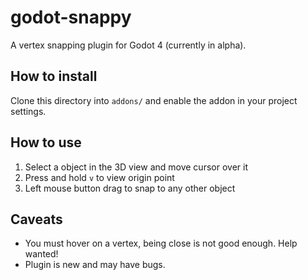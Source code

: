 # godot-snappy

A vertex snapping plugin for Godot 4 (currently in alpha).

## How to install

Clone this directory into `addons/` and enable the addon in your project settings.

## How to use

1. Select a object in the 3D view and move cursor over it
2. Press and hold `v` to view origin point
3. Left mouse button drag to snap to any other object


## Caveats

* You must hover on a vertex, being close is not good enough. Help wanted!
* Plugin is new and may have bugs.
